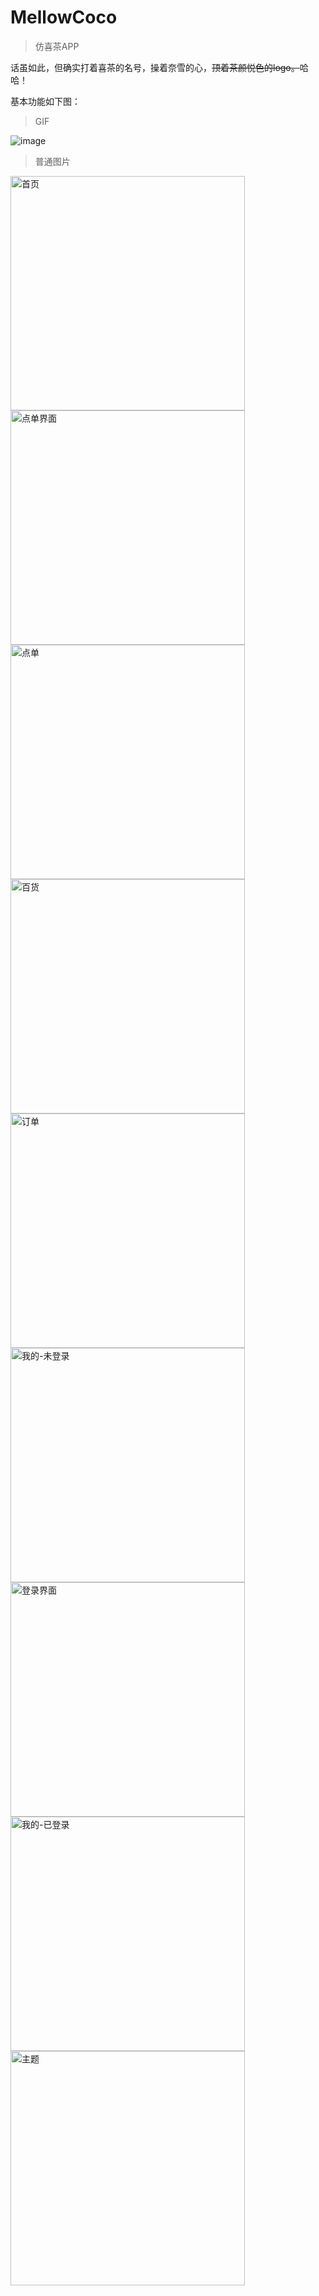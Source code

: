 # MellowCoco
> 仿喜茶APP

话虽如此，但确实打着喜茶的名号，操着奈雪的心，~~顶着茶颜悦色的logo。~~哈哈！

基本功能如下图：
> GIF

![image](https://github.com/ssuxue/MellowCoco/blob/main/Images/Dec-30-2020%2023-27-44.gif)

> 普通图片

<img src="https://github.com/ssuxue/MellowCoco/blob/main/Images/2020-12-31-1.17.18.png" alt='首页' width='375'/>

<img src="https://github.com/ssuxue/MellowCoco/blob/main/Images/2020-12-31-1.21.21.png" alt="点单界面" width='375' />

<img src="https://github.com/ssuxue/MellowCoco/blob/main/Images/2020-12-31-1.24.19.png" alt="点单" width='375' />

<img src="https://github.com/ssuxue/MellowCoco/blob/main/Images/2020-12-31-1.25.42.png" alt="百货" width='375' />

<img src="https://github.com/ssuxue/MellowCoco/blob/main/Images/2020-12-31-1.26.13.png" alt="订单" width='375' />

<img src="https://github.com/ssuxue/MellowCoco/blob/main/Images/2020-12-31-1.26.40.png" alt="我的-未登录" width='375' />

<img src="https://github.com/ssuxue/MellowCoco/blob/main/Images/2020-12-31-1.28.26.png" alt="登录界面" width='375' />

<img src="https://github.com/ssuxue/MellowCoco/blob/main/Images/2020-12-31-1.50.37.png" alt="我的-已登录" width='375' />

<img src="https://github.com/ssuxue/MellowCoco/blob/main/Images/2020-12-31-1.50.57.png" alt="主题" width='375' />
